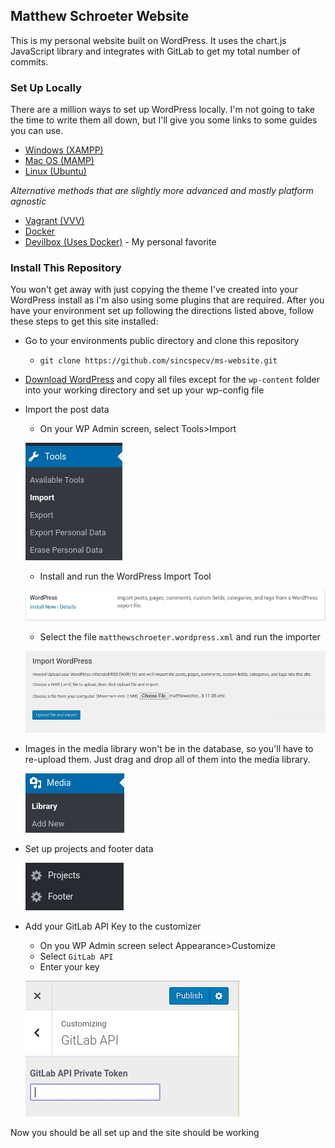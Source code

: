 ## Matthew Schroeter Website

This is my personal website built on WordPress. It uses the chart.js JavaScript library and integrates with GitLab to get my total number of commits.

### Set Up Locally

There are a million ways to set up WordPress locally. I'm not going to take the time to write them all down, but I'll give you some links to some guides you can use.

* [Windows (XAMPP)](https://themeisle.com/blog/install-xampp-and-wordpress-locally/)
* [Mac OS (MAMP)](https://skillcrush.com/2015/04/14/install-wordpress-mac/)
* [Linux (Ubuntu)](https://www.tecmint.com/install-wordpress-on-ubuntu-16-04-with-lamp/)

*Alternative methods that are slightly more advanced and mostly platform agnostic*

* [Vagrant (VVV)](https://premium.wpmudev.org/blog/vvv-wordpress-development/)
* [Docker](https://www.hostinger.com/tutorials/run-docker-wordpress)
* [Devilbox (Uses Docker)](https://deliciousbrains.com/devilbox-local-wordpress-development-docker/) - My personal favorite

### Install This Repository

You won't get away with just copying the theme I've created into your WordPress install as I'm also using some plugins that are required. After you have your environment set up following the directions listed above, follow these steps to get this site installed:

* Go to your environments public directory and clone this repository
    * `git clone https://github.com/sincspecv/ms-website.git`
* [Download WordPress](https://wordpress.org/download/) and copy all files except for the `wp-content` folder into your working directory and set up your wp-config file
* Import the post data
    * On your WP Admin screen, select Tools>Import
    
    ![Tools>Import](tools_screen.jpg)
    * Install and run the WordPress Import Tool
    
    ![Wordpress Import Tool](wordpress_install_screen.jpg)
    * Select the file `matthewschroeter.wordpress.xml` and run the importer
    
    ![Run Import Tool](import_screen.jpg)
* Images in the media library won't be in the database, so you'll have to re-upload them. Just drag and drop all of them into the media library.

    ![Media Library](media_library.jpg)
* Set up projects and footer data

    ![Projects and Footer](projects_and_footer.jpg)
* Add your GitLab API Key to the customizer
    * On you WP Admin screen select Appearance>Customize
    * Select `GitLab API`
    * Enter your key
    
    ![GitLab Customizer](gitlab_customizer.jpg)
    
Now you should be all set up and the site should be working
